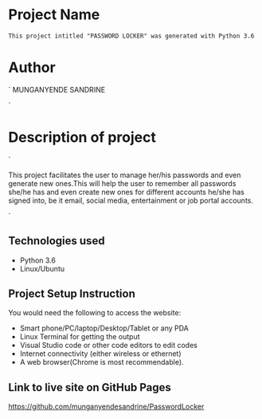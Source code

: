 # Project Name
`
This project intitled "PASSWORD LOCKER" was generated with Python 3.6
`
# Author

`
MUNGANYENDE SANDRINE

`
# Description of project

`

This project facilitates the user to manage her/his passwords and even generate new ones.This will help the user to remember all passwords she/he has and even create new ones for different accounts he/she has signed into, be it email, social media, entertainment or job portal accounts. 

`

## Technologies used

* Python 3.6
* Linux/Ubuntu


## Project Setup Instruction

You would need the following to access the website:
*  Smart phone/PC/laptop/Desktop/Tablet or any PDA 
*  Linux Terminal for getting the output 
*  Visual Studio code or other code editors to edit codes
*  Internet connectivity (either wireless or ethernet) 
*  A web browser(Chrome is most recommendable).

## Link to live site on GitHub Pages

https://github.com/munganyendesandrine/PasswordLocker

